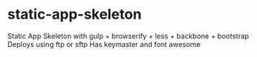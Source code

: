 # static-app-skeleton
Static App Skeleton with gulp + browserify + less + backbone + bootstrap
Deploys using ftp or sftp
Has keymaster and font awesome
